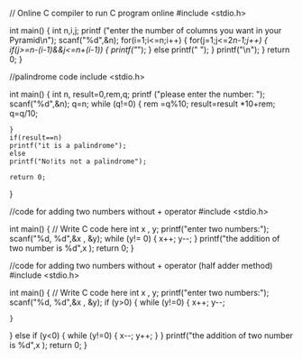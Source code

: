 // Online C compiler to run C program online
#include <stdio.h>

int main()
{
   int n,i,j;
   printf ("enter the number of columns you want in your Pyramid\n");
   scanf("%d",&n);
   for(i=1;i<=n;i++)
   {
       for(j=1;j<=2*n-1;j++)
       {
           if(j>=n-(i-1)&&j<=n+(i-1))
           {
               printf("*");
           }
           else
           printf(" ");
       }
       printf("\n");
   }
    return 0;
}







//palindrome code
include <stdio.h>

int main() {
    int n, result=0,rem,q;
    printf ("please enter the number: ");
    scanf("%d",&n);
    q=n;
    while (q!=0)
    {
        rem =q%10;
        result=result *10+rem;
        q=q/10;
        
    }
    if(result==n)
    printf("it is a palindrome");
    else
    printf("No!its not a palindrome");

    return 0;
}




//code for adding two numbers without + operator
#include <stdio.h>

int main() {
    // Write C code here
int x , y;
printf("enter two numbers:");
scanf("%d, %d",&x , &y);
while (y!= 0)
{
    x++;
    y--;
}
printf("the addition of two number is %d",x );
    return 0;
}





//code for adding two numbers without + operator (half adder method)
#include <stdio.h>

int main() {
    // Write C code here
int x , y;
printf("enter two numbers:");
scanf("%d, %d",&x , &y);
if (y>0)
{
    while (y!=0)
    {
    x++;
    y--;
        
    }
}
else if (y<0)
{
    while (y!=0)
    {
    x--;
    y++;
}
}
printf("the addition of two number is %d",x );
    return 0;
}

